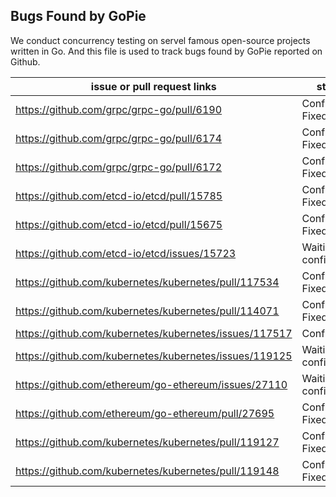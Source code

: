 ## Bugs Found by GoPie

We conduct concurrency testing on servel famous open-source projects written in Go. And this file is used to track bugs found by GoPie reported on Github.

| issue or pull request links                            | status                   |
|--------------------------------------------------------|--------------------------|
| https://github.com/grpc/grpc-go/pull/6190              | Confirmed & Fixed        |
| https://github.com/grpc/grpc-go/pull/6174              | Confirmed & Fixed        |
| https://github.com/grpc/grpc-go/pull/6172              | Confirmed & Fixed        |
| https://github.com/etcd-io/etcd/pull/15785             | Confirmed & Fixed        |
| https://github.com/etcd-io/etcd/pull/15675             | Confirmed & Fixed        |
| https://github.com/etcd-io/etcd/issues/15723           | Waiting for confirmation |
| https://github.com/kubernetes/kubernetes/pull/117534   | Confirmed & Fixed        |
| https://github.com/kubernetes/kubernetes/pull/114071   | Confirmed & Fixed        |
| https://github.com/kubernetes/kubernetes/issues/117517 | Confirmed                |
| https://github.com/kubernetes/kubernetes/issues/119125 | Waiting for confirmation |
| https://github.com/ethereum/go-ethereum/issues/27110   | Waiting for confirmation |
| https://github.com/ethereum/go-ethereum/pull/27695     | Confirmed & Fixed        |
| https://github.com/kubernetes/kubernetes/pull/119127   | Confirmed & Fixed        |
| https://github.com/kubernetes/kubernetes/pull/119148   | Confirmed & Fixed        |

